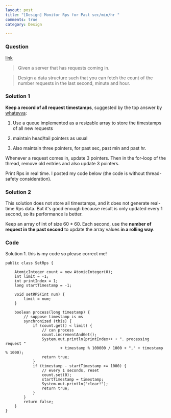 ```yaml
---
layout: post
title: "[Design] Monitor Rps for Past sec/min/hr "
comments: true
category: Design

---
```


### Question

[link](http://www.careercup.com/question?id=6005446611566592)

> Given a server that has requests coming in. 

> Design a data structure such that you can fetch the count of the number requests in the last second, minute and hour.

### Solution 1

__Keep a record of all request timestamps__, suggested by the top answer by [whatevva](http://www.careercup.com/question?id=6005446611566592): 

1. Use a queue implemented as a resizable array to store the timestamps of all new requests 

1. maintain head/tail pointers as usual 

1. Also maintain three pointers, for past sec, past min and past hr. 

Whenever a request comes in, update 3 pointers. Then in the for-loop of the thread, remove old entries and also update 3 pointers. 

Print Rps in real time. I posted my code below (the code is without thread-safety consideration).

### Solution 2

This solution does not store all timestamps, and it does not generate real-time Rps data. But it's good enough because result is only updated every 1 second, so its performance is better. 

Keep an array of int of size 60 * 60. Each second, use the __number of request in the past second__ to update the array values __in a rolling way__. 

### Code 

Solution 1. this is my code so please correct me! 

    public class SetRps {

        AtomicInteger count = new AtomicInteger(0);
        int limit = -1;
        int printIndex = 1;
        long startTimestamp = -1;

        void setRPS(int num) {
            limit = num;
        }

        boolean process(long timestamp) {
            // suppose timestamp is ms
            synchronized (this) {
                if (count.get() < limit) {
                    // can process
                    count.incrementAndGet();
                    System.out.println(printIndex++ + ". processing request "
                            + timestamp % 100000 / 1000 + "," + timestamp % 1000);
                    return true;
                }
                if (timestamp - startTimestamp >= 1000) {
                    // every 1 seconds, reset
                    count.set(0);
                    startTimestamp = timestamp;
                    System.out.println("clear!");
                    return true;
                }
            }
            return false;
        }
    }
